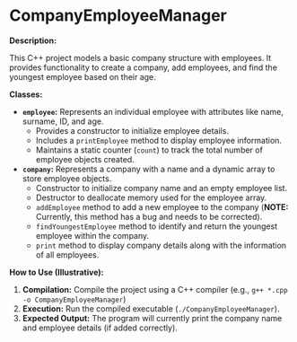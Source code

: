 # CompanyEmployeeManager

**Description:**

This C++ project models a basic company structure with employees. It provides functionality to create a company, add employees, and find the youngest employee based on their age.

**Classes:**

* **`employee`:** Represents an individual employee with attributes like name, surname, ID, and age.
  * Provides a constructor to initialize employee details.
  * Includes a `printEmployee` method to display employee information.
  * Maintains a static counter (`count`) to track the total number of employee objects created.
* **`company`:** Represents a company with a name and a dynamic array to store employee objects.
  * Constructor to initialize company name and an empty employee list.
  * Destructor to deallocate memory used for the employee array.
  * `addEmployee` method to add a new employee to the company (**NOTE:** Currently, this method has a bug and needs to be corrected).
  * `findYoungestEmployee` method to identify and return the youngest employee within the company.
  * `print` method to display company details along with the information of all employees.

**How to Use (Illustrative):**

1. **Compilation:** Compile the project using a C++ compiler (e.g., `g++ *.cpp -o CompanyEmployeeManager`) 
2. **Execution:** Run the compiled executable (`./CompanyEmployeeManager`).
3. **Expected Output:** The program will currently print the company name and employee details (if added correctly).